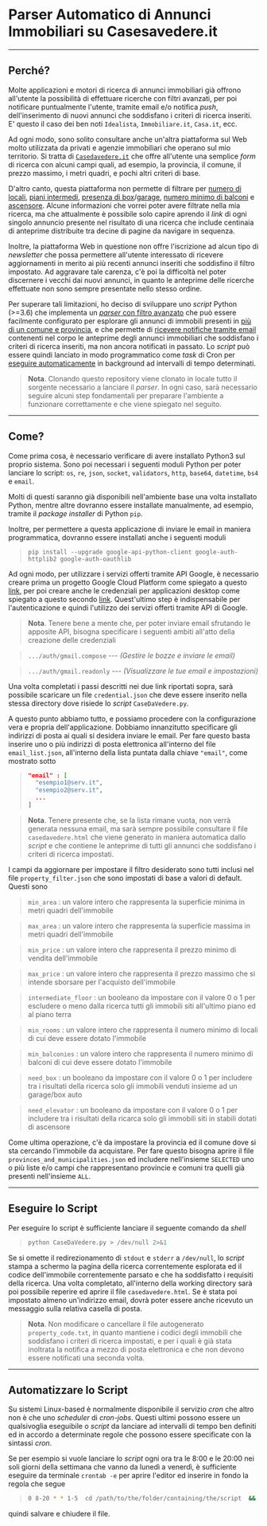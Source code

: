 # Parser Automatico di Annunci Immobiliari su Casesavedere.it #

----------

## Perché? ##

Molte applicazioni e motori di ricerca di annunci immobiliari già offrono all'utente la possibilità di effettuare ricerche con filtri avanzati, per poi notificare puntualmente l'utente, tramite email e/o notifica *push*, dell'inserimento di nuovi annunci che soddisfano i criteri di ricerca inseriti. E' questo il caso dei ben noti `Idealista`, `Immobiliare.it`, `Casa.it`, ecc.

Ad ogni modo, sono solito consultare anche un'altra piattaforma sul Web molto utilizzata da privati e agenzie immobiliari che operano sul mio territorio. Si tratta di [`Casedavedere.it`](https://www.casedavedere.it/) che offre all'utente una semplice *form* di ricerca con alcuni campi quali, ad esempio, la provincia, il comune, il prezzo massimo, i metri quadri, e pochi altri criteri di base.

D'altro canto, questa piattaforma non permette di filtrare per <u>numero di locali</u>, <u>piani intermedi</u>, <u>presenza di box</u>/<u>garage</u>, <u>numero minimo di balconi</u> e <u>ascensore</u>. Alcune informazioni che vorrei poter avere filtrate nella mia ricerca, ma che attualmente è possibile solo capire aprendo il *link* di ogni singolo annuncio presente nel risultato di una ricerca che include centinaia di anteprime distribuite tra decine di pagine da navigare in sequenza.

Inoltre, la piattaforma Web in questione non offre l'iscrizione ad alcun tipo di *newsletter* che possa permettere all'utente interessato di ricevere aggiornamenti in merito ai più recenti annunci inseriti che soddisfino il filtro impostato. Ad aggravare tale carenza, c'è poi la difficoltà nel poter discernere i vecchi dai nuovi annunci, in quanto le anteprime delle ricerche effettuate non sono sempre presentate nello stesso ordine.

Per superare tali limitazioni, ho deciso di sviluppare uno *script* Python (>=3.6) che implementa un <u>*parser* con filtro avanzato</u> che può essere facilmente configurato per esplorare gli annunci di immobili presenti in <u>più di un comune e provincia</u>, e che permette di <u>ricevere notifiche tramite email</u> contenenti nel corpo le anteprime degli annunci immobiliari che soddisfano i criteri di ricerca inseriti, ma non ancora notificati in passato. Lo *script* può essere quindi lanciato in modo programmatico come *task* di Cron per <u>eseguire automaticamente</u> in background ad intervalli di tempo determinati.

> **Nota**.
> Clonando questo repository viene clonato in locale tutto il sorgente necessario a lanciare il *parser*. In ogni caso, sarà necessario seguire alcuni step fondamentali per preparare l'ambiente a funzionare correttamente e che viene spiegato nel seguito.

----------

## Come? ##

Come prima cosa, è necessario verificare di avere installato Python3 sul proprio sistema. Sono poi necessari i seguenti moduli Python per poter lanciare lo script: `os`, `re`, `json`, `socket`, `validators`, `http`, `base64`, `datetime`, `bs4` e `email`.

Molti di questi saranno già disponibili nell'ambiente base una volta installato Python, mentre altre dovranno essere installate manualmente, ad esempio, tramite il *package installer* di Python `pip`.

Inoltre, per permettere a questa applicazione di inviare le email in maniera programmatica, dovranno essere installati anche i seguenti moduli

> ```pip install --upgrade google-api-python-client google-auth-httplib2 google-auth-oauthlib```

Ad ogni modo, per utilizzare i servizi offerti tramite API Google, è necessario creare prima un progetto Google Cloud Platform come spiegato a questo [link](https://developers.google.com/workspace/guides/create-project), per poi creare anche le credenziali per applicazioni desktop come spiegato a questo secondo [link](https://developers.google.com/workspace/guides/create-credentials). Quest'ultimo step è indispensabile per l'autenticazione e quindi l'utilizzo dei servizi offerti tramite API di Google.

> **Nota**.
> Tenere bene a mente che, per poter inviare email sfrutando le apposite API, bisogna specificare i seguenti ambiti all'atto della creazione delle credenziali

> ```.../auth/gmail.compose```	--- *(Gestire le bozze e inviare le email)*

> ```.../auth/gmail.readonly```	--- *(Visualizzare le tue email e impostazioni)*

Una volta completati i passi descritti nei due link riportati sopra, sarà possibile scaricare un file `credential.json` che deve essere inserito nella stessa directory dove risiede lo *script* `CaseDaVedere.py`.

A questo punto abbiamo tutto, e possiamo procedere con la configurazione vera e propria dell'applicazione. Dobbiamo innanzitutto specificare gli indirizzi di posta ai quali si desidera inviare le email. Per fare questo basta inserire uno o più indirizzi di posta elettronica all'interno del file `email_list.json`, all'interno della lista puntata dalla chiave `"email"`, come mostrato sotto

> ```json
> "email" : [
> 	"esempio1@serv.it",
> 	"esempio2@serv.it",
> 	...
> ]
> ```

> **Nota**.
> Tenere presente che, se la lista rimane vuota, non verrà generata nessuna email, ma sarà sempre possibile consultare il file `casedavedere.html` che viene generato in maniera automatica dallo *script* e che contiene le anteprime di tutti gli annunci che soddisfano i criteri di ricerca impostati.

I campi da aggiornare per impostare il filtro desiderato sono tutti inclusi nel file `property_filter.json` che sono impostati di base a valori di default. Questi sono

> `min_area` : un valore intero che rappresenta la superficie minima in metri quadri dell'immobile

> `max_area` : un valore intero che rappresenta la superficie massima in metri quadri dell'immobile

> `min_price` : un valore intero che rappresenta il prezzo minimo di vendita dell'immobile

> `max_price` : un valore intero che rappresenta il prezzo massimo che si intende sborsare per l'acquisto dell'immobile

> `intermediate_floor` : un booleano da impostare con il valore 0 o 1 per escludere o meno dalla ricerca tutti gli immobili siti all'ultimo piano ed al piano terra

> `min_rooms` : un valore intero che rappresenta il numero minimo di locali di cui deve essere dotato l'immobile

> `min_balconies` : un valore intero che rappresenta il numero minimo di balconi di cui deve essere dotato l'immobile

> `need_box` : un booleano da impostare con il valore 0 o 1 per includere tra i risultati della ricerca solo gli immobili venduti insieme ad un garage/box auto

> `need_elevator` : un booleano da impostare con il valore 0 o 1 per includere tra i risultati della ricarca solo gli immobili siti in stabili dotati di ascensore

Come ultima operazione, c'è da impostare la provincia ed il comune dove si sta cercando l'immobile da acquistare. Per fare questo bisogna aprire il file `provinces_and_municipalities.json` ed includere nell'insieme `SELECTED` uno o più liste e/o campi che rappresentano provincie e comuni tra quelli già presenti nell'insieme `ALL`.

----------

## Eseguire lo Script ##

Per eseguire lo script è sufficiente lanciare il seguente comando da *shell*

> ```sh
> python CaseDaVedere.py > /dev/null 2>&1
> ```

Se si omette il redirezionamento di `stdout` e `stderr` a `/dev/null`, lo *script* stampa a schermo la pagina della ricerca correntemente esplorata ed il codice dell'immobile correntemente parsato e che ha soddisfatto i requisiti della ricerca. Una volta completato, all'interno della working directory sarà poi possibile reperire ed aprire il file `casedavedere.html`. Se è stata poi impostato almeno un'indirizzo email, dovrà poter essere anche ricevuto un messaggio sulla relativa casella di posta.

> **Nota**.
> Non modificare o cancellare il file autogenerato `property_code.txt`, in quanto mantiene i codici degli immobili che soddisfano i criteri di ricerca impostati, e per i quali è già stata inoltrata la notifica a mezzo di posta elettronica e che non devono essere notificati una seconda volta.

----------

## Automatizzare lo Script ##

Su sistemi Linux-based è normalmente disponibile il servizio *cron* che altro non è che uno *scheduler* di *cron-jobs*. Questi ultimi possono essere un qualsivoglia eseguibile o *script* da lanciare ad intervalli di tempo ben definiti ed in accordo a determinate regole che possono essere specificate con la sintassi *cron*.

Se per esempio si vuole lanciare lo *script* ogni ora tra le 8:00 e le 20:00 nei soli giorni della settimana che vanno da lunedì a venerdì, è sufficiente eseguire da terminale `crontab -e` per aprire l'editor ed inserire in fondo la regola che segue

> ```sh
> 0 8-20 * * 1-5  cd /path/to/the/folder/containing/the/script  &&  python CaseDaVedere.py > /dev/null 2>&1
> ```

quindi salvare e chiudere il file.